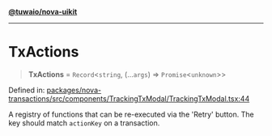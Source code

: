 [**@tuwaio/nova-uikit**](../../../README.md)

***

# TxActions

> **TxActions** = `Record`\<`string`, (...`args`) => `Promise`\<`unknown`\>\>

Defined in: [packages/nova-transactions/src/components/TrackingTxModal/TrackingTxModal.tsx:44](https://github.com/TuwaIO/nova-uikit/blob/6dc34b098cacf0ae15cd1e41a47f4525a2a78768/packages/nova-transactions/src/components/TrackingTxModal/TrackingTxModal.tsx#L44)

A registry of functions that can be re-executed via the 'Retry' button. The key should match `actionKey` on a transaction.
